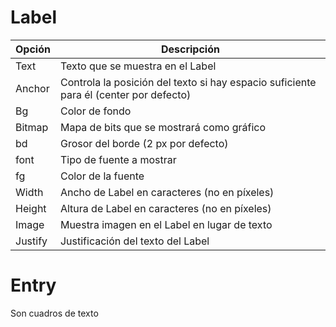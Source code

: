 
# Label

| Opción  | Descripción                                                                           |
| ------- | ------------------------------------------------------------------------------------- |
| Text    | Texto que se muestra en el Label                                                      |
| Anchor  | Controla la posición del texto si hay espacio suficiente para él (center por defecto) |
| Bg      | Color de fondo                                                                        |
| Bitmap  | Mapa de bits que se mostrará como gráfico                                             |
| bd      | Grosor del borde (2 px por defecto)                                                   |
| font    | Tipo de fuente a mostrar                                                              |
| fg      | Color de la fuente                                                                    |
| Width   | Ancho de Label en caracteres (no en píxeles)                                          |
| Height  | Altura de Label en caracteres (no en píxeles)                                         |
| Image   | Muestra imagen en el Label en lugar de texto                                          |
| Justify | Justificación del texto del Label                                                     |

# Entry
Son cuadros de texto